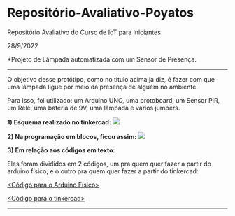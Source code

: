# Repositório-Avaliativo-Poyatos
Repositório Avaliativo do Curso de IoT para iniciantes

28/9/2022

*Projeto de Lâmpada automatizada com um Sensor de Presença.
_______________________________________________________________________________________________________________________________________

O objetivo desse protótipo, como no título acima ja diz, é fazer com que uma lâmpada ligue por meio da presença de alguém no ambiente.

Para isso, foi utilizado: um Arduino UNO, uma protoboard, um Sensor PIR, um Relé, uma bateria de 9V, uma lâmpada e vários jumpers.

<b>1) Esquema realizado no tinkercad:</b>
<img src="Repositório Poyatos.png">

<b>2) Na programação em blocos, ficou assim:</b>
<img src="Código Lampada.png">

<b>3) Em relação aos códigos em texto:</b> 

Eles foram divididos em 2 códigos, um pra quem quer fazer a partir do arduino físico, e o outro pra quem quer fazer a partir do tinkercad:

<a href="Repositório Poyatos.txt"><Código para o Arduino Físico></a>
  
<a href="Repositório Poyatos.brd"><Código para o tinkercad></a>
  
_______________________________________________________________________________________________________________________________________

